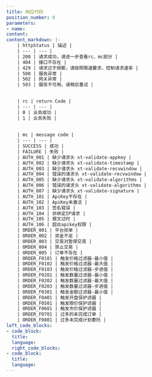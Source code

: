 ```yaml
---
title: 响应代码
position_number: 9
parameters:
- name:
content:
content_markdown: |-
    | httpStatus | 描述 |
    | --- | --- |
    | 200 | 请求成功，请进一步查看rc、mc部分 |
    | 404 | 接口不存在 |
    | 429 | 请求过于频繁，请按照限速要求，控制请求速率 |
    | 500 | 服务异常 |
    | 502 | 网关异常 |
    | 503 | 服务不可用，请稍后重试 |
    

    | rc | return Code |
    | --- | --- |
    | 0 | 业务成功 |
    | 1 | 业务失败 |
    
    
    | mc | message code |
    | --- | --- |
    | SUCCESS | 成功 |
    | FAILURE | 失败 |
    | AUTH_001 | 缺少请求头 xt-validate-appkey |
    | AUTH_002 | 缺少请求头 xt-validate-timestamp |
    | AUTH_003 | 缺少请求头 xt-validate-recvwindow |
    | AUTH_004 | 错误的请求头 xt-validate-recvwindow |
    | AUTH_005 | 缺少请求头 xt-validate-algorithms |
    | AUTH_006 | 错误的请求头 xt-validate-algorithms |
    | AUTH_007 | 缺少请求头 xt-validate-signature |
    | AUTH_101 | ApiKey不存在 |
    | AUTH_102 | ApiKey未激活 |
    | AUTH_103 | 签名错误 |
    | AUTH_104 | 非绑定IP请求 |
    | AUTH_105 | 报文过时 |
    | AUTH_106 | 超出apikey权限 |
    | ORDER_001 | 平台拒单 |
    | ORDER_002 | 资金不足 |
    | ORDER_003 | 交易对暂停交易 |
    | ORDER_004 | 禁止交易 |
    | ORDER_005 | 订单不存在 |
    | ORDER_F0101 | 触发价格过滤器-最小值 |
    | ORDER_F0102 | 触发价格过滤器-最大值 |
    | ORDER_F0103 | 触发价格过滤器-步进值 |
    | ORDER_F0201 | 触发数量过滤器-最小值 |
    | ORDER_F0202 | 触发数量过滤器-最大值 |
    | ORDER_F0203 | 触发数量过滤器-步进值 |
    | ORDER_F0301 | 触发金额过滤器-最小值 |
    | ORDER_F0401 | 触发开盘保护滤器 |
    | ORDER_F0501 | 触发限价保护滤器 |
    | ORDER_F0601 | 触发市价保护滤器 |
    | ORDER_F0701 | 过多的未完成订单 |
    | ORDER_F0801 | 过多未完成计划委托 |
left_code_blocks:
- code_block:
  title:
  language:
  right_code_blocks:
- code_block:
  title:
  language:
---
```



